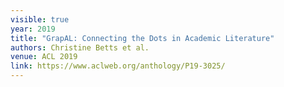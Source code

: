 ```yaml
---
visible: true
year: 2019
title: "GrapAL: Connecting the Dots in Academic Literature"
authors: Christine Betts et al.
venue: ACL 2019
link: https://www.aclweb.org/anthology/P19-3025/
---
```

